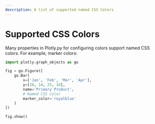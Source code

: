 ```yaml
---
description: A list of supported named CSS Colors
---
```

# Supported CSS Colors

Many properties in Plotly.py for configuring colors support named CSS colors. For example, marker colors:

```python
import plotly.graph_objects as go

fig = go.Figure([
    go.Bar(
        x=['Jan', 'Feb', 'Mar', 'Apr'],
        y=[20, 14, 25, 16],
        name='Primary Product',
        # Named CSS color
        marker_color='royalblue'
    )
])

fig.show()
```
<div>                        <script type="text/javascript">window.PlotlyConfig = {MathJaxConfig: 'local'};</script>
        <script charset="utf-8" src="https://cdn.plot.ly/plotly-3.1.1.min.js" integrity="sha256-HUEFyfiTnZJxCxur99FjbKYTvKSzwDaD3/x5TqHpFu4=" crossorigin="anonymous"></script>                <div id="plotly-div-1" class="plotly-graph-div" style="height:100%; width:100%;"></div>            <script type="text/javascript">                window.PLOTLYENV=window.PLOTLYENV || {};                                if (document.getElementById("plotly-div-1")) {                    Plotly.newPlot(                        "plotly-div-1",                        [{"marker":{"color":"royalblue"},"name":"Primary Product","x":["Jan","Feb","Mar","Apr"],"y":[20,14,25,16],"type":"bar"}],                        {"template":{"data":{"histogram2dcontour":[{"type":"histogram2dcontour","colorbar":{"outlinewidth":0,"ticks":""},"colorscale":[[0.0,"#0d0887"],[0.1111111111111111,"#46039f"],[0.2222222222222222,"#7201a8"],[0.3333333333333333,"#9c179e"],[0.4444444444444444,"#bd3786"],[0.5555555555555556,"#d8576b"],[0.6666666666666666,"#ed7953"],[0.7777777777777778,"#fb9f3a"],[0.8888888888888888,"#fdca26"],[1.0,"#f0f921"]]}],"choropleth":[{"type":"choropleth","colorbar":{"outlinewidth":0,"ticks":""}}],"histogram2d":[{"type":"histogram2d","colorbar":{"outlinewidth":0,"ticks":""},"colorscale":[[0.0,"#0d0887"],[0.1111111111111111,"#46039f"],[0.2222222222222222,"#7201a8"],[0.3333333333333333,"#9c179e"],[0.4444444444444444,"#bd3786"],[0.5555555555555556,"#d8576b"],[0.6666666666666666,"#ed7953"],[0.7777777777777778,"#fb9f3a"],[0.8888888888888888,"#fdca26"],[1.0,"#f0f921"]]}],"heatmap":[{"type":"heatmap","colorbar":{"outlinewidth":0,"ticks":""},"colorscale":[[0.0,"#0d0887"],[0.1111111111111111,"#46039f"],[0.2222222222222222,"#7201a8"],[0.3333333333333333,"#9c179e"],[0.4444444444444444,"#bd3786"],[0.5555555555555556,"#d8576b"],[0.6666666666666666,"#ed7953"],[0.7777777777777778,"#fb9f3a"],[0.8888888888888888,"#fdca26"],[1.0,"#f0f921"]]}],"contourcarpet":[{"type":"contourcarpet","colorbar":{"outlinewidth":0,"ticks":""}}],"contour":[{"type":"contour","colorbar":{"outlinewidth":0,"ticks":""},"colorscale":[[0.0,"#0d0887"],[0.1111111111111111,"#46039f"],[0.2222222222222222,"#7201a8"],[0.3333333333333333,"#9c179e"],[0.4444444444444444,"#bd3786"],[0.5555555555555556,"#d8576b"],[0.6666666666666666,"#ed7953"],[0.7777777777777778,"#fb9f3a"],[0.8888888888888888,"#fdca26"],[1.0,"#f0f921"]]}],"surface":[{"type":"surface","colorbar":{"outlinewidth":0,"ticks":""},"colorscale":[[0.0,"#0d0887"],[0.1111111111111111,"#46039f"],[0.2222222222222222,"#7201a8"],[0.3333333333333333,"#9c179e"],[0.4444444444444444,"#bd3786"],[0.5555555555555556,"#d8576b"],[0.6666666666666666,"#ed7953"],[0.7777777777777778,"#fb9f3a"],[0.8888888888888888,"#fdca26"],[1.0,"#f0f921"]]}],"mesh3d":[{"type":"mesh3d","colorbar":{"outlinewidth":0,"ticks":""}}],"scatter":[{"fillpattern":{"fillmode":"overlay","size":10,"solidity":0.2},"type":"scatter"}],"parcoords":[{"type":"parcoords","line":{"colorbar":{"outlinewidth":0,"ticks":""}}}],"scatterpolargl":[{"type":"scatterpolargl","marker":{"colorbar":{"outlinewidth":0,"ticks":""}}}],"bar":[{"error_x":{"color":"#2a3f5f"},"error_y":{"color":"#2a3f5f"},"marker":{"line":{"color":"#E5ECF6","width":0.5},"pattern":{"fillmode":"overlay","size":10,"solidity":0.2}},"type":"bar"}],"scattergeo":[{"type":"scattergeo","marker":{"colorbar":{"outlinewidth":0,"ticks":""}}}],"scatterpolar":[{"type":"scatterpolar","marker":{"colorbar":{"outlinewidth":0,"ticks":""}}}],"histogram":[{"marker":{"pattern":{"fillmode":"overlay","size":10,"solidity":0.2}},"type":"histogram"}],"scattergl":[{"type":"scattergl","marker":{"colorbar":{"outlinewidth":0,"ticks":""}}}],"scatter3d":[{"type":"scatter3d","line":{"colorbar":{"outlinewidth":0,"ticks":""}},"marker":{"colorbar":{"outlinewidth":0,"ticks":""}}}],"scattermap":[{"type":"scattermap","marker":{"colorbar":{"outlinewidth":0,"ticks":""}}}],"scattermapbox":[{"type":"scattermapbox","marker":{"colorbar":{"outlinewidth":0,"ticks":""}}}],"scatterternary":[{"type":"scatterternary","marker":{"colorbar":{"outlinewidth":0,"ticks":""}}}],"scattercarpet":[{"type":"scattercarpet","marker":{"colorbar":{"outlinewidth":0,"ticks":""}}}],"carpet":[{"aaxis":{"endlinecolor":"#2a3f5f","gridcolor":"white","linecolor":"white","minorgridcolor":"white","startlinecolor":"#2a3f5f"},"baxis":{"endlinecolor":"#2a3f5f","gridcolor":"white","linecolor":"white","minorgridcolor":"white","startlinecolor":"#2a3f5f"},"type":"carpet"}],"table":[{"cells":{"fill":{"color":"#EBF0F8"},"line":{"color":"white"}},"header":{"fill":{"color":"#C8D4E3"},"line":{"color":"white"}},"type":"table"}],"barpolar":[{"marker":{"line":{"color":"#E5ECF6","width":0.5},"pattern":{"fillmode":"overlay","size":10,"solidity":0.2}},"type":"barpolar"}],"pie":[{"automargin":true,"type":"pie"}]},"layout":{"autotypenumbers":"strict","colorway":["#636efa","#EF553B","#00cc96","#ab63fa","#FFA15A","#19d3f3","#FF6692","#B6E880","#FF97FF","#FECB52"],"font":{"color":"#2a3f5f"},"hovermode":"closest","hoverlabel":{"align":"left"},"paper_bgcolor":"white","plot_bgcolor":"#E5ECF6","polar":{"bgcolor":"#E5ECF6","angularaxis":{"gridcolor":"white","linecolor":"white","ticks":""},"radialaxis":{"gridcolor":"white","linecolor":"white","ticks":""}},"ternary":{"bgcolor":"#E5ECF6","aaxis":{"gridcolor":"white","linecolor":"white","ticks":""},"baxis":{"gridcolor":"white","linecolor":"white","ticks":""},"caxis":{"gridcolor":"white","linecolor":"white","ticks":""}},"coloraxis":{"colorbar":{"outlinewidth":0,"ticks":""}},"colorscale":{"sequential":[[0.0,"#0d0887"],[0.1111111111111111,"#46039f"],[0.2222222222222222,"#7201a8"],[0.3333333333333333,"#9c179e"],[0.4444444444444444,"#bd3786"],[0.5555555555555556,"#d8576b"],[0.6666666666666666,"#ed7953"],[0.7777777777777778,"#fb9f3a"],[0.8888888888888888,"#fdca26"],[1.0,"#f0f921"]],"sequentialminus":[[0.0,"#0d0887"],[0.1111111111111111,"#46039f"],[0.2222222222222222,"#7201a8"],[0.3333333333333333,"#9c179e"],[0.4444444444444444,"#bd3786"],[0.5555555555555556,"#d8576b"],[0.6666666666666666,"#ed7953"],[0.7777777777777778,"#fb9f3a"],[0.8888888888888888,"#fdca26"],[1.0,"#f0f921"]],"diverging":[[0,"#8e0152"],[0.1,"#c51b7d"],[0.2,"#de77ae"],[0.3,"#f1b6da"],[0.4,"#fde0ef"],[0.5,"#f7f7f7"],[0.6,"#e6f5d0"],[0.7,"#b8e186"],[0.8,"#7fbc41"],[0.9,"#4d9221"],[1,"#276419"]]},"xaxis":{"gridcolor":"white","linecolor":"white","ticks":"","title":{"standoff":15},"zerolinecolor":"white","automargin":true,"zerolinewidth":2},"yaxis":{"gridcolor":"white","linecolor":"white","ticks":"","title":{"standoff":15},"zerolinecolor":"white","automargin":true,"zerolinewidth":2},"scene":{"xaxis":{"backgroundcolor":"#E5ECF6","gridcolor":"white","linecolor":"white","showbackground":true,"ticks":"","zerolinecolor":"white","gridwidth":2},"yaxis":{"backgroundcolor":"#E5ECF6","gridcolor":"white","linecolor":"white","showbackground":true,"ticks":"","zerolinecolor":"white","gridwidth":2},"zaxis":{"backgroundcolor":"#E5ECF6","gridcolor":"white","linecolor":"white","showbackground":true,"ticks":"","zerolinecolor":"white","gridwidth":2}},"shapedefaults":{"line":{"color":"#2a3f5f"}},"annotationdefaults":{"arrowcolor":"#2a3f5f","arrowhead":0,"arrowwidth":1},"geo":{"bgcolor":"white","landcolor":"#E5ECF6","subunitcolor":"white","showland":true,"showlakes":true,"lakecolor":"white"},"title":{"x":0.05},"mapbox":{"style":"light"}}}},                        {"responsive": true}                    )                };            </script>        </div>

These colors are supported in Plotly.py when a property accepts a [named CSS color](https://developer.mozilla.org/en-US/docs/Web/CSS/named-color).

<pre hide_code="true">
```python
import plotly.graph_objects as go
import pandas as pd

supported_colors = ["aliceblue", "antiquewhite", "aqua", "aquamarine", "azure",
            "beige", "bisque", "black", "blanchedalmond", "blue",
            "blueviolet", "brown", "burlywood", "cadetblue",
            "chartreuse", "chocolate", "coral", "cornflowerblue",
            "cornsilk", "crimson", "cyan", "darkblue", "darkcyan",
            "darkgoldenrod", "darkgray", "darkgrey", "darkgreen",
            "darkkhaki", "darkmagenta", "darkolivegreen", "darkorange",
            "darkorchid", "darkred", "darksalmon", "darkseagreen",
            "darkslateblue", "darkslategray", "darkslategrey",
            "darkturquoise", "darkviolet", "deeppink", "deepskyblue",
            "dimgray", "dimgrey", "dodgerblue", "firebrick",
            "floralwhite", "forestgreen", "fuchsia", "gainsboro",
            "ghostwhite", "gold", "goldenrod", "gray", "grey", "green",
            "greenyellow", "honeydew", "hotpink", "indianred", "indigo",
            "ivory", "khaki", "lavender", "lavenderblush", "lawngreen",
            "lemonchiffon", "lightblue", "lightcoral", "lightcyan",
            "lightgoldenrodyellow", "lightgray", "lightgrey",
            "lightgreen", "lightpink", "lightsalmon", "lightseagreen",
            "lightskyblue", "lightslategray", "lightslategrey",
            "lightsteelblue", "lightyellow", "lime", "limegreen",
            "linen", "magenta", "maroon", "mediumaquamarine",
            "mediumblue", "mediumorchid", "mediumpurple",
            "mediumseagreen", "mediumslateblue", "mediumspringgreen",
            "mediumturquoise", "mediumvioletred", "midnightblue",
            "mintcream", "mistyrose", "moccasin", "navajowhite", "navy",
            "oldlace", "olive", "olivedrab", "orange", "orangered",
            "orchid", "palegoldenrod", "palegreen", "paleturquoise",
            "palevioletred", "papayawhip", "peachpuff", "peru", "pink",
            "plum", "powderblue", "purple", "red", "rosybrown",
            "royalblue", "rebeccapurple", "saddlebrown", "salmon",
            "sandybrown", "seagreen", "seashell", "sienna", "silver",
            "skyblue", "slateblue", "slategray", "slategrey", "snow",
            "springgreen", "steelblue", "tan", "teal", "thistle", "tomato",
            "turquoise", "violet", "wheat", "white", "whitesmoke",
            "yellow", "yellowgreen"]

fig = go.Figure(layout=dict(title="Supported Named CSS Colors"))

for i, color in enumerate(supported_colors):
    row, col = i // 5, i % 5
    x0, y0 = col * 1.2, -row * 1.2

    fig.add_shape(
        type="rect",
        x0=x0, y0=y0,
        x1=x0+1, y1=y0+1,
        fillcolor=color,
        line=dict(color="black", width=0.2),
    )

    fig.add_annotation(
        x=x0+0.5, y=y0-0.1,
        text=color,
        showarrow=False,
        font=dict(size=10)
    )

fig.update_layout(
    height=((len(supported_colors) // 5) + (1 if len(supported_colors) % 5 else 0)) * 120,
    width=800,
    showlegend=False,
    plot_bgcolor='rgba(0,0,0,0)',
    margin=dict(l=50, r=50, t=50, b=50),
    xaxis=dict(
        showgrid=False,
        zeroline=False,
        showticklabels=False,
        range=[-0.5, 6]
    ),
    yaxis=dict(
        showgrid=False,
        zeroline=False,
        showticklabels=False,
        scaleanchor="x",
        scaleratio=1,
        range=[-((len(supported_colors) // 5) + 1) * 1.2, 1.5]
    )
)

fig.show()
```
<div>                        <script type="text/javascript">window.PlotlyConfig = {MathJaxConfig: 'local'};</script>
        <script charset="utf-8" src="https://cdn.plot.ly/plotly-3.1.1.min.js" integrity="sha256-HUEFyfiTnZJxCxur99FjbKYTvKSzwDaD3/x5TqHpFu4=" crossorigin="anonymous"></script>                <div id="plotly-div-2" class="plotly-graph-div" style="height:3600px; width:800px;"></div>            <script type="text/javascript">                window.PLOTLYENV=window.PLOTLYENV || {};                                if (document.getElementById("plotly-div-2")) {                    Plotly.newPlot(                        "plotly-div-2",                        [],                        {"title":{"text":"Supported Named CSS Colors"},"template":{"data":{"histogram2dcontour":[{"type":"histogram2dcontour","colorbar":{"outlinewidth":0,"ticks":""},"colorscale":[[0.0,"#0d0887"],[0.1111111111111111,"#46039f"],[0.2222222222222222,"#7201a8"],[0.3333333333333333,"#9c179e"],[0.4444444444444444,"#bd3786"],[0.5555555555555556,"#d8576b"],[0.6666666666666666,"#ed7953"],[0.7777777777777778,"#fb9f3a"],[0.8888888888888888,"#fdca26"],[1.0,"#f0f921"]]}],"choropleth":[{"type":"choropleth","colorbar":{"outlinewidth":0,"ticks":""}}],"histogram2d":[{"type":"histogram2d","colorbar":{"outlinewidth":0,"ticks":""},"colorscale":[[0.0,"#0d0887"],[0.1111111111111111,"#46039f"],[0.2222222222222222,"#7201a8"],[0.3333333333333333,"#9c179e"],[0.4444444444444444,"#bd3786"],[0.5555555555555556,"#d8576b"],[0.6666666666666666,"#ed7953"],[0.7777777777777778,"#fb9f3a"],[0.8888888888888888,"#fdca26"],[1.0,"#f0f921"]]}],"heatmap":[{"type":"heatmap","colorbar":{"outlinewidth":0,"ticks":""},"colorscale":[[0.0,"#0d0887"],[0.1111111111111111,"#46039f"],[0.2222222222222222,"#7201a8"],[0.3333333333333333,"#9c179e"],[0.4444444444444444,"#bd3786"],[0.5555555555555556,"#d8576b"],[0.6666666666666666,"#ed7953"],[0.7777777777777778,"#fb9f3a"],[0.8888888888888888,"#fdca26"],[1.0,"#f0f921"]]}],"contourcarpet":[{"type":"contourcarpet","colorbar":{"outlinewidth":0,"ticks":""}}],"contour":[{"type":"contour","colorbar":{"outlinewidth":0,"ticks":""},"colorscale":[[0.0,"#0d0887"],[0.1111111111111111,"#46039f"],[0.2222222222222222,"#7201a8"],[0.3333333333333333,"#9c179e"],[0.4444444444444444,"#bd3786"],[0.5555555555555556,"#d8576b"],[0.6666666666666666,"#ed7953"],[0.7777777777777778,"#fb9f3a"],[0.8888888888888888,"#fdca26"],[1.0,"#f0f921"]]}],"surface":[{"type":"surface","colorbar":{"outlinewidth":0,"ticks":""},"colorscale":[[0.0,"#0d0887"],[0.1111111111111111,"#46039f"],[0.2222222222222222,"#7201a8"],[0.3333333333333333,"#9c179e"],[0.4444444444444444,"#bd3786"],[0.5555555555555556,"#d8576b"],[0.6666666666666666,"#ed7953"],[0.7777777777777778,"#fb9f3a"],[0.8888888888888888,"#fdca26"],[1.0,"#f0f921"]]}],"mesh3d":[{"type":"mesh3d","colorbar":{"outlinewidth":0,"ticks":""}}],"scatter":[{"fillpattern":{"fillmode":"overlay","size":10,"solidity":0.2},"type":"scatter"}],"parcoords":[{"type":"parcoords","line":{"colorbar":{"outlinewidth":0,"ticks":""}}}],"scatterpolargl":[{"type":"scatterpolargl","marker":{"colorbar":{"outlinewidth":0,"ticks":""}}}],"bar":[{"error_x":{"color":"#2a3f5f"},"error_y":{"color":"#2a3f5f"},"marker":{"line":{"color":"#E5ECF6","width":0.5},"pattern":{"fillmode":"overlay","size":10,"solidity":0.2}},"type":"bar"}],"scattergeo":[{"type":"scattergeo","marker":{"colorbar":{"outlinewidth":0,"ticks":""}}}],"scatterpolar":[{"type":"scatterpolar","marker":{"colorbar":{"outlinewidth":0,"ticks":""}}}],"histogram":[{"marker":{"pattern":{"fillmode":"overlay","size":10,"solidity":0.2}},"type":"histogram"}],"scattergl":[{"type":"scattergl","marker":{"colorbar":{"outlinewidth":0,"ticks":""}}}],"scatter3d":[{"type":"scatter3d","line":{"colorbar":{"outlinewidth":0,"ticks":""}},"marker":{"colorbar":{"outlinewidth":0,"ticks":""}}}],"scattermap":[{"type":"scattermap","marker":{"colorbar":{"outlinewidth":0,"ticks":""}}}],"scattermapbox":[{"type":"scattermapbox","marker":{"colorbar":{"outlinewidth":0,"ticks":""}}}],"scatterternary":[{"type":"scatterternary","marker":{"colorbar":{"outlinewidth":0,"ticks":""}}}],"scattercarpet":[{"type":"scattercarpet","marker":{"colorbar":{"outlinewidth":0,"ticks":""}}}],"carpet":[{"aaxis":{"endlinecolor":"#2a3f5f","gridcolor":"white","linecolor":"white","minorgridcolor":"white","startlinecolor":"#2a3f5f"},"baxis":{"endlinecolor":"#2a3f5f","gridcolor":"white","linecolor":"white","minorgridcolor":"white","startlinecolor":"#2a3f5f"},"type":"carpet"}],"table":[{"cells":{"fill":{"color":"#EBF0F8"},"line":{"color":"white"}},"header":{"fill":{"color":"#C8D4E3"},"line":{"color":"white"}},"type":"table"}],"barpolar":[{"marker":{"line":{"color":"#E5ECF6","width":0.5},"pattern":{"fillmode":"overlay","size":10,"solidity":0.2}},"type":"barpolar"}],"pie":[{"automargin":true,"type":"pie"}]},"layout":{"autotypenumbers":"strict","colorway":["#636efa","#EF553B","#00cc96","#ab63fa","#FFA15A","#19d3f3","#FF6692","#B6E880","#FF97FF","#FECB52"],"font":{"color":"#2a3f5f"},"hovermode":"closest","hoverlabel":{"align":"left"},"paper_bgcolor":"white","plot_bgcolor":"#E5ECF6","polar":{"bgcolor":"#E5ECF6","angularaxis":{"gridcolor":"white","linecolor":"white","ticks":""},"radialaxis":{"gridcolor":"white","linecolor":"white","ticks":""}},"ternary":{"bgcolor":"#E5ECF6","aaxis":{"gridcolor":"white","linecolor":"white","ticks":""},"baxis":{"gridcolor":"white","linecolor":"white","ticks":""},"caxis":{"gridcolor":"white","linecolor":"white","ticks":""}},"coloraxis":{"colorbar":{"outlinewidth":0,"ticks":""}},"colorscale":{"sequential":[[0.0,"#0d0887"],[0.1111111111111111,"#46039f"],[0.2222222222222222,"#7201a8"],[0.3333333333333333,"#9c179e"],[0.4444444444444444,"#bd3786"],[0.5555555555555556,"#d8576b"],[0.6666666666666666,"#ed7953"],[0.7777777777777778,"#fb9f3a"],[0.8888888888888888,"#fdca26"],[1.0,"#f0f921"]],"sequentialminus":[[0.0,"#0d0887"],[0.1111111111111111,"#46039f"],[0.2222222222222222,"#7201a8"],[0.3333333333333333,"#9c179e"],[0.4444444444444444,"#bd3786"],[0.5555555555555556,"#d8576b"],[0.6666666666666666,"#ed7953"],[0.7777777777777778,"#fb9f3a"],[0.8888888888888888,"#fdca26"],[1.0,"#f0f921"]],"diverging":[[0,"#8e0152"],[0.1,"#c51b7d"],[0.2,"#de77ae"],[0.3,"#f1b6da"],[0.4,"#fde0ef"],[0.5,"#f7f7f7"],[0.6,"#e6f5d0"],[0.7,"#b8e186"],[0.8,"#7fbc41"],[0.9,"#4d9221"],[1,"#276419"]]},"xaxis":{"gridcolor":"white","linecolor":"white","ticks":"","title":{"standoff":15},"zerolinecolor":"white","automargin":true,"zerolinewidth":2},"yaxis":{"gridcolor":"white","linecolor":"white","ticks":"","title":{"standoff":15},"zerolinecolor":"white","automargin":true,"zerolinewidth":2},"scene":{"xaxis":{"backgroundcolor":"#E5ECF6","gridcolor":"white","linecolor":"white","showbackground":true,"ticks":"","zerolinecolor":"white","gridwidth":2},"yaxis":{"backgroundcolor":"#E5ECF6","gridcolor":"white","linecolor":"white","showbackground":true,"ticks":"","zerolinecolor":"white","gridwidth":2},"zaxis":{"backgroundcolor":"#E5ECF6","gridcolor":"white","linecolor":"white","showbackground":true,"ticks":"","zerolinecolor":"white","gridwidth":2}},"shapedefaults":{"line":{"color":"#2a3f5f"}},"annotationdefaults":{"arrowcolor":"#2a3f5f","arrowhead":0,"arrowwidth":1},"geo":{"bgcolor":"white","landcolor":"#E5ECF6","subunitcolor":"white","showland":true,"showlakes":true,"lakecolor":"white"},"title":{"x":0.05},"mapbox":{"style":"light"}}},"shapes":[{"fillcolor":"aliceblue","line":{"color":"black","width":0.2},"type":"rect","x0":0.0,"x1":1.0,"y0":0.0,"y1":1.0},{"fillcolor":"antiquewhite","line":{"color":"black","width":0.2},"type":"rect","x0":1.2,"x1":2.2,"y0":0.0,"y1":1.0},{"fillcolor":"aqua","line":{"color":"black","width":0.2},"type":"rect","x0":2.4,"x1":3.4,"y0":0.0,"y1":1.0},{"fillcolor":"aquamarine","line":{"color":"black","width":0.2},"type":"rect","x0":3.5999999999999996,"x1":4.6,"y0":0.0,"y1":1.0},{"fillcolor":"azure","line":{"color":"black","width":0.2},"type":"rect","x0":4.8,"x1":5.8,"y0":0.0,"y1":1.0},{"fillcolor":"beige","line":{"color":"black","width":0.2},"type":"rect","x0":0.0,"x1":1.0,"y0":-1.2,"y1":-0.19999999999999996},{"fillcolor":"bisque","line":{"color":"black","width":0.2},"type":"rect","x0":1.2,"x1":2.2,"y0":-1.2,"y1":-0.19999999999999996},{"fillcolor":"black","line":{"color":"black","width":0.2},"type":"rect","x0":2.4,"x1":3.4,"y0":-1.2,"y1":-0.19999999999999996},{"fillcolor":"blanchedalmond","line":{"color":"black","width":0.2},"type":"rect","x0":3.5999999999999996,"x1":4.6,"y0":-1.2,"y1":-0.19999999999999996},{"fillcolor":"blue","line":{"color":"black","width":0.2},"type":"rect","x0":4.8,"x1":5.8,"y0":-1.2,"y1":-0.19999999999999996},{"fillcolor":"blueviolet","line":{"color":"black","width":0.2},"type":"rect","x0":0.0,"x1":1.0,"y0":-2.4,"y1":-1.4},{"fillcolor":"brown","line":{"color":"black","width":0.2},"type":"rect","x0":1.2,"x1":2.2,"y0":-2.4,"y1":-1.4},{"fillcolor":"burlywood","line":{"color":"black","width":0.2},"type":"rect","x0":2.4,"x1":3.4,"y0":-2.4,"y1":-1.4},{"fillcolor":"cadetblue","line":{"color":"black","width":0.2},"type":"rect","x0":3.5999999999999996,"x1":4.6,"y0":-2.4,"y1":-1.4},{"fillcolor":"chartreuse","line":{"color":"black","width":0.2},"type":"rect","x0":4.8,"x1":5.8,"y0":-2.4,"y1":-1.4},{"fillcolor":"chocolate","line":{"color":"black","width":0.2},"type":"rect","x0":0.0,"x1":1.0,"y0":-3.5999999999999996,"y1":-2.5999999999999996},{"fillcolor":"coral","line":{"color":"black","width":0.2},"type":"rect","x0":1.2,"x1":2.2,"y0":-3.5999999999999996,"y1":-2.5999999999999996},{"fillcolor":"cornflowerblue","line":{"color":"black","width":0.2},"type":"rect","x0":2.4,"x1":3.4,"y0":-3.5999999999999996,"y1":-2.5999999999999996},{"fillcolor":"cornsilk","line":{"color":"black","width":0.2},"type":"rect","x0":3.5999999999999996,"x1":4.6,"y0":-3.5999999999999996,"y1":-2.5999999999999996},{"fillcolor":"crimson","line":{"color":"black","width":0.2},"type":"rect","x0":4.8,"x1":5.8,"y0":-3.5999999999999996,"y1":-2.5999999999999996},{"fillcolor":"cyan","line":{"color":"black","width":0.2},"type":"rect","x0":0.0,"x1":1.0,"y0":-4.8,"y1":-3.8},{"fillcolor":"darkblue","line":{"color":"black","width":0.2},"type":"rect","x0":1.2,"x1":2.2,"y0":-4.8,"y1":-3.8},{"fillcolor":"darkcyan","line":{"color":"black","width":0.2},"type":"rect","x0":2.4,"x1":3.4,"y0":-4.8,"y1":-3.8},{"fillcolor":"darkgoldenrod","line":{"color":"black","width":0.2},"type":"rect","x0":3.5999999999999996,"x1":4.6,"y0":-4.8,"y1":-3.8},{"fillcolor":"darkgray","line":{"color":"black","width":0.2},"type":"rect","x0":4.8,"x1":5.8,"y0":-4.8,"y1":-3.8},{"fillcolor":"darkgrey","line":{"color":"black","width":0.2},"type":"rect","x0":0.0,"x1":1.0,"y0":-6.0,"y1":-5.0},{"fillcolor":"darkgreen","line":{"color":"black","width":0.2},"type":"rect","x0":1.2,"x1":2.2,"y0":-6.0,"y1":-5.0},{"fillcolor":"darkkhaki","line":{"color":"black","width":0.2},"type":"rect","x0":2.4,"x1":3.4,"y0":-6.0,"y1":-5.0},{"fillcolor":"darkmagenta","line":{"color":"black","width":0.2},"type":"rect","x0":3.5999999999999996,"x1":4.6,"y0":-6.0,"y1":-5.0},{"fillcolor":"darkolivegreen","line":{"color":"black","width":0.2},"type":"rect","x0":4.8,"x1":5.8,"y0":-6.0,"y1":-5.0},{"fillcolor":"darkorange","line":{"color":"black","width":0.2},"type":"rect","x0":0.0,"x1":1.0,"y0":-7.199999999999999,"y1":-6.199999999999999},{"fillcolor":"darkorchid","line":{"color":"black","width":0.2},"type":"rect","x0":1.2,"x1":2.2,"y0":-7.199999999999999,"y1":-6.199999999999999},{"fillcolor":"darkred","line":{"color":"black","width":0.2},"type":"rect","x0":2.4,"x1":3.4,"y0":-7.199999999999999,"y1":-6.199999999999999},{"fillcolor":"darksalmon","line":{"color":"black","width":0.2},"type":"rect","x0":3.5999999999999996,"x1":4.6,"y0":-7.199999999999999,"y1":-6.199999999999999},{"fillcolor":"darkseagreen","line":{"color":"black","width":0.2},"type":"rect","x0":4.8,"x1":5.8,"y0":-7.199999999999999,"y1":-6.199999999999999},{"fillcolor":"darkslateblue","line":{"color":"black","width":0.2},"type":"rect","x0":0.0,"x1":1.0,"y0":-8.4,"y1":-7.4},{"fillcolor":"darkslategray","line":{"color":"black","width":0.2},"type":"rect","x0":1.2,"x1":2.2,"y0":-8.4,"y1":-7.4},{"fillcolor":"darkslategrey","line":{"color":"black","width":0.2},"type":"rect","x0":2.4,"x1":3.4,"y0":-8.4,"y1":-7.4},{"fillcolor":"darkturquoise","line":{"color":"black","width":0.2},"type":"rect","x0":3.5999999999999996,"x1":4.6,"y0":-8.4,"y1":-7.4},{"fillcolor":"darkviolet","line":{"color":"black","width":0.2},"type":"rect","x0":4.8,"x1":5.8,"y0":-8.4,"y1":-7.4},{"fillcolor":"deeppink","line":{"color":"black","width":0.2},"type":"rect","x0":0.0,"x1":1.0,"y0":-9.6,"y1":-8.6},{"fillcolor":"deepskyblue","line":{"color":"black","width":0.2},"type":"rect","x0":1.2,"x1":2.2,"y0":-9.6,"y1":-8.6},{"fillcolor":"dimgray","line":{"color":"black","width":0.2},"type":"rect","x0":2.4,"x1":3.4,"y0":-9.6,"y1":-8.6},{"fillcolor":"dimgrey","line":{"color":"black","width":0.2},"type":"rect","x0":3.5999999999999996,"x1":4.6,"y0":-9.6,"y1":-8.6},{"fillcolor":"dodgerblue","line":{"color":"black","width":0.2},"type":"rect","x0":4.8,"x1":5.8,"y0":-9.6,"y1":-8.6},{"fillcolor":"firebrick","line":{"color":"black","width":0.2},"type":"rect","x0":0.0,"x1":1.0,"y0":-10.799999999999999,"y1":-9.799999999999999},{"fillcolor":"floralwhite","line":{"color":"black","width":0.2},"type":"rect","x0":1.2,"x1":2.2,"y0":-10.799999999999999,"y1":-9.799999999999999},{"fillcolor":"forestgreen","line":{"color":"black","width":0.2},"type":"rect","x0":2.4,"x1":3.4,"y0":-10.799999999999999,"y1":-9.799999999999999},{"fillcolor":"fuchsia","line":{"color":"black","width":0.2},"type":"rect","x0":3.5999999999999996,"x1":4.6,"y0":-10.799999999999999,"y1":-9.799999999999999},{"fillcolor":"gainsboro","line":{"color":"black","width":0.2},"type":"rect","x0":4.8,"x1":5.8,"y0":-10.799999999999999,"y1":-9.799999999999999},{"fillcolor":"ghostwhite","line":{"color":"black","width":0.2},"type":"rect","x0":0.0,"x1":1.0,"y0":-12.0,"y1":-11.0},{"fillcolor":"gold","line":{"color":"black","width":0.2},"type":"rect","x0":1.2,"x1":2.2,"y0":-12.0,"y1":-11.0},{"fillcolor":"goldenrod","line":{"color":"black","width":0.2},"type":"rect","x0":2.4,"x1":3.4,"y0":-12.0,"y1":-11.0},{"fillcolor":"gray","line":{"color":"black","width":0.2},"type":"rect","x0":3.5999999999999996,"x1":4.6,"y0":-12.0,"y1":-11.0},{"fillcolor":"grey","line":{"color":"black","width":0.2},"type":"rect","x0":4.8,"x1":5.8,"y0":-12.0,"y1":-11.0},{"fillcolor":"green","line":{"color":"black","width":0.2},"type":"rect","x0":0.0,"x1":1.0,"y0":-13.2,"y1":-12.2},{"fillcolor":"greenyellow","line":{"color":"black","width":0.2},"type":"rect","x0":1.2,"x1":2.2,"y0":-13.2,"y1":-12.2},{"fillcolor":"honeydew","line":{"color":"black","width":0.2},"type":"rect","x0":2.4,"x1":3.4,"y0":-13.2,"y1":-12.2},{"fillcolor":"hotpink","line":{"color":"black","width":0.2},"type":"rect","x0":3.5999999999999996,"x1":4.6,"y0":-13.2,"y1":-12.2},{"fillcolor":"indianred","line":{"color":"black","width":0.2},"type":"rect","x0":4.8,"x1":5.8,"y0":-13.2,"y1":-12.2},{"fillcolor":"indigo","line":{"color":"black","width":0.2},"type":"rect","x0":0.0,"x1":1.0,"y0":-14.399999999999999,"y1":-13.399999999999999},{"fillcolor":"ivory","line":{"color":"black","width":0.2},"type":"rect","x0":1.2,"x1":2.2,"y0":-14.399999999999999,"y1":-13.399999999999999},{"fillcolor":"khaki","line":{"color":"black","width":0.2},"type":"rect","x0":2.4,"x1":3.4,"y0":-14.399999999999999,"y1":-13.399999999999999},{"fillcolor":"lavender","line":{"color":"black","width":0.2},"type":"rect","x0":3.5999999999999996,"x1":4.6,"y0":-14.399999999999999,"y1":-13.399999999999999},{"fillcolor":"lavenderblush","line":{"color":"black","width":0.2},"type":"rect","x0":4.8,"x1":5.8,"y0":-14.399999999999999,"y1":-13.399999999999999},{"fillcolor":"lawngreen","line":{"color":"black","width":0.2},"type":"rect","x0":0.0,"x1":1.0,"y0":-15.6,"y1":-14.6},{"fillcolor":"lemonchiffon","line":{"color":"black","width":0.2},"type":"rect","x0":1.2,"x1":2.2,"y0":-15.6,"y1":-14.6},{"fillcolor":"lightblue","line":{"color":"black","width":0.2},"type":"rect","x0":2.4,"x1":3.4,"y0":-15.6,"y1":-14.6},{"fillcolor":"lightcoral","line":{"color":"black","width":0.2},"type":"rect","x0":3.5999999999999996,"x1":4.6,"y0":-15.6,"y1":-14.6},{"fillcolor":"lightcyan","line":{"color":"black","width":0.2},"type":"rect","x0":4.8,"x1":5.8,"y0":-15.6,"y1":-14.6},{"fillcolor":"lightgoldenrodyellow","line":{"color":"black","width":0.2},"type":"rect","x0":0.0,"x1":1.0,"y0":-16.8,"y1":-15.8},{"fillcolor":"lightgray","line":{"color":"black","width":0.2},"type":"rect","x0":1.2,"x1":2.2,"y0":-16.8,"y1":-15.8},{"fillcolor":"lightgrey","line":{"color":"black","width":0.2},"type":"rect","x0":2.4,"x1":3.4,"y0":-16.8,"y1":-15.8},{"fillcolor":"lightgreen","line":{"color":"black","width":0.2},"type":"rect","x0":3.5999999999999996,"x1":4.6,"y0":-16.8,"y1":-15.8},{"fillcolor":"lightpink","line":{"color":"black","width":0.2},"type":"rect","x0":4.8,"x1":5.8,"y0":-16.8,"y1":-15.8},{"fillcolor":"lightsalmon","line":{"color":"black","width":0.2},"type":"rect","x0":0.0,"x1":1.0,"y0":-18.0,"y1":-17.0},{"fillcolor":"lightseagreen","line":{"color":"black","width":0.2},"type":"rect","x0":1.2,"x1":2.2,"y0":-18.0,"y1":-17.0},{"fillcolor":"lightskyblue","line":{"color":"black","width":0.2},"type":"rect","x0":2.4,"x1":3.4,"y0":-18.0,"y1":-17.0},{"fillcolor":"lightslategray","line":{"color":"black","width":0.2},"type":"rect","x0":3.5999999999999996,"x1":4.6,"y0":-18.0,"y1":-17.0},{"fillcolor":"lightslategrey","line":{"color":"black","width":0.2},"type":"rect","x0":4.8,"x1":5.8,"y0":-18.0,"y1":-17.0},{"fillcolor":"lightsteelblue","line":{"color":"black","width":0.2},"type":"rect","x0":0.0,"x1":1.0,"y0":-19.2,"y1":-18.2},{"fillcolor":"lightyellow","line":{"color":"black","width":0.2},"type":"rect","x0":1.2,"x1":2.2,"y0":-19.2,"y1":-18.2},{"fillcolor":"lime","line":{"color":"black","width":0.2},"type":"rect","x0":2.4,"x1":3.4,"y0":-19.2,"y1":-18.2},{"fillcolor":"limegreen","line":{"color":"black","width":0.2},"type":"rect","x0":3.5999999999999996,"x1":4.6,"y0":-19.2,"y1":-18.2},{"fillcolor":"linen","line":{"color":"black","width":0.2},"type":"rect","x0":4.8,"x1":5.8,"y0":-19.2,"y1":-18.2},{"fillcolor":"magenta","line":{"color":"black","width":0.2},"type":"rect","x0":0.0,"x1":1.0,"y0":-20.4,"y1":-19.4},{"fillcolor":"maroon","line":{"color":"black","width":0.2},"type":"rect","x0":1.2,"x1":2.2,"y0":-20.4,"y1":-19.4},{"fillcolor":"mediumaquamarine","line":{"color":"black","width":0.2},"type":"rect","x0":2.4,"x1":3.4,"y0":-20.4,"y1":-19.4},{"fillcolor":"mediumblue","line":{"color":"black","width":0.2},"type":"rect","x0":3.5999999999999996,"x1":4.6,"y0":-20.4,"y1":-19.4},{"fillcolor":"mediumorchid","line":{"color":"black","width":0.2},"type":"rect","x0":4.8,"x1":5.8,"y0":-20.4,"y1":-19.4},{"fillcolor":"mediumpurple","line":{"color":"black","width":0.2},"type":"rect","x0":0.0,"x1":1.0,"y0":-21.599999999999998,"y1":-20.599999999999998},{"fillcolor":"mediumseagreen","line":{"color":"black","width":0.2},"type":"rect","x0":1.2,"x1":2.2,"y0":-21.599999999999998,"y1":-20.599999999999998},{"fillcolor":"mediumslateblue","line":{"color":"black","width":0.2},"type":"rect","x0":2.4,"x1":3.4,"y0":-21.599999999999998,"y1":-20.599999999999998},{"fillcolor":"mediumspringgreen","line":{"color":"black","width":0.2},"type":"rect","x0":3.5999999999999996,"x1":4.6,"y0":-21.599999999999998,"y1":-20.599999999999998},{"fillcolor":"mediumturquoise","line":{"color":"black","width":0.2},"type":"rect","x0":4.8,"x1":5.8,"y0":-21.599999999999998,"y1":-20.599999999999998},{"fillcolor":"mediumvioletred","line":{"color":"black","width":0.2},"type":"rect","x0":0.0,"x1":1.0,"y0":-22.8,"y1":-21.8},{"fillcolor":"midnightblue","line":{"color":"black","width":0.2},"type":"rect","x0":1.2,"x1":2.2,"y0":-22.8,"y1":-21.8},{"fillcolor":"mintcream","line":{"color":"black","width":0.2},"type":"rect","x0":2.4,"x1":3.4,"y0":-22.8,"y1":-21.8},{"fillcolor":"mistyrose","line":{"color":"black","width":0.2},"type":"rect","x0":3.5999999999999996,"x1":4.6,"y0":-22.8,"y1":-21.8},{"fillcolor":"moccasin","line":{"color":"black","width":0.2},"type":"rect","x0":4.8,"x1":5.8,"y0":-22.8,"y1":-21.8},{"fillcolor":"navajowhite","line":{"color":"black","width":0.2},"type":"rect","x0":0.0,"x1":1.0,"y0":-24.0,"y1":-23.0},{"fillcolor":"navy","line":{"color":"black","width":0.2},"type":"rect","x0":1.2,"x1":2.2,"y0":-24.0,"y1":-23.0},{"fillcolor":"oldlace","line":{"color":"black","width":0.2},"type":"rect","x0":2.4,"x1":3.4,"y0":-24.0,"y1":-23.0},{"fillcolor":"olive","line":{"color":"black","width":0.2},"type":"rect","x0":3.5999999999999996,"x1":4.6,"y0":-24.0,"y1":-23.0},{"fillcolor":"olivedrab","line":{"color":"black","width":0.2},"type":"rect","x0":4.8,"x1":5.8,"y0":-24.0,"y1":-23.0},{"fillcolor":"orange","line":{"color":"black","width":0.2},"type":"rect","x0":0.0,"x1":1.0,"y0":-25.2,"y1":-24.2},{"fillcolor":"orangered","line":{"color":"black","width":0.2},"type":"rect","x0":1.2,"x1":2.2,"y0":-25.2,"y1":-24.2},{"fillcolor":"orchid","line":{"color":"black","width":0.2},"type":"rect","x0":2.4,"x1":3.4,"y0":-25.2,"y1":-24.2},{"fillcolor":"palegoldenrod","line":{"color":"black","width":0.2},"type":"rect","x0":3.5999999999999996,"x1":4.6,"y0":-25.2,"y1":-24.2},{"fillcolor":"palegreen","line":{"color":"black","width":0.2},"type":"rect","x0":4.8,"x1":5.8,"y0":-25.2,"y1":-24.2},{"fillcolor":"paleturquoise","line":{"color":"black","width":0.2},"type":"rect","x0":0.0,"x1":1.0,"y0":-26.4,"y1":-25.4},{"fillcolor":"palevioletred","line":{"color":"black","width":0.2},"type":"rect","x0":1.2,"x1":2.2,"y0":-26.4,"y1":-25.4},{"fillcolor":"papayawhip","line":{"color":"black","width":0.2},"type":"rect","x0":2.4,"x1":3.4,"y0":-26.4,"y1":-25.4},{"fillcolor":"peachpuff","line":{"color":"black","width":0.2},"type":"rect","x0":3.5999999999999996,"x1":4.6,"y0":-26.4,"y1":-25.4},{"fillcolor":"peru","line":{"color":"black","width":0.2},"type":"rect","x0":4.8,"x1":5.8,"y0":-26.4,"y1":-25.4},{"fillcolor":"pink","line":{"color":"black","width":0.2},"type":"rect","x0":0.0,"x1":1.0,"y0":-27.599999999999998,"y1":-26.599999999999998},{"fillcolor":"plum","line":{"color":"black","width":0.2},"type":"rect","x0":1.2,"x1":2.2,"y0":-27.599999999999998,"y1":-26.599999999999998},{"fillcolor":"powderblue","line":{"color":"black","width":0.2},"type":"rect","x0":2.4,"x1":3.4,"y0":-27.599999999999998,"y1":-26.599999999999998},{"fillcolor":"purple","line":{"color":"black","width":0.2},"type":"rect","x0":3.5999999999999996,"x1":4.6,"y0":-27.599999999999998,"y1":-26.599999999999998},{"fillcolor":"red","line":{"color":"black","width":0.2},"type":"rect","x0":4.8,"x1":5.8,"y0":-27.599999999999998,"y1":-26.599999999999998},{"fillcolor":"rosybrown","line":{"color":"black","width":0.2},"type":"rect","x0":0.0,"x1":1.0,"y0":-28.799999999999997,"y1":-27.799999999999997},{"fillcolor":"royalblue","line":{"color":"black","width":0.2},"type":"rect","x0":1.2,"x1":2.2,"y0":-28.799999999999997,"y1":-27.799999999999997},{"fillcolor":"rebeccapurple","line":{"color":"black","width":0.2},"type":"rect","x0":2.4,"x1":3.4,"y0":-28.799999999999997,"y1":-27.799999999999997},{"fillcolor":"saddlebrown","line":{"color":"black","width":0.2},"type":"rect","x0":3.5999999999999996,"x1":4.6,"y0":-28.799999999999997,"y1":-27.799999999999997},{"fillcolor":"salmon","line":{"color":"black","width":0.2},"type":"rect","x0":4.8,"x1":5.8,"y0":-28.799999999999997,"y1":-27.799999999999997},{"fillcolor":"sandybrown","line":{"color":"black","width":0.2},"type":"rect","x0":0.0,"x1":1.0,"y0":-30.0,"y1":-29.0},{"fillcolor":"seagreen","line":{"color":"black","width":0.2},"type":"rect","x0":1.2,"x1":2.2,"y0":-30.0,"y1":-29.0},{"fillcolor":"seashell","line":{"color":"black","width":0.2},"type":"rect","x0":2.4,"x1":3.4,"y0":-30.0,"y1":-29.0},{"fillcolor":"sienna","line":{"color":"black","width":0.2},"type":"rect","x0":3.5999999999999996,"x1":4.6,"y0":-30.0,"y1":-29.0},{"fillcolor":"silver","line":{"color":"black","width":0.2},"type":"rect","x0":4.8,"x1":5.8,"y0":-30.0,"y1":-29.0},{"fillcolor":"skyblue","line":{"color":"black","width":0.2},"type":"rect","x0":0.0,"x1":1.0,"y0":-31.2,"y1":-30.2},{"fillcolor":"slateblue","line":{"color":"black","width":0.2},"type":"rect","x0":1.2,"x1":2.2,"y0":-31.2,"y1":-30.2},{"fillcolor":"slategray","line":{"color":"black","width":0.2},"type":"rect","x0":2.4,"x1":3.4,"y0":-31.2,"y1":-30.2},{"fillcolor":"slategrey","line":{"color":"black","width":0.2},"type":"rect","x0":3.5999999999999996,"x1":4.6,"y0":-31.2,"y1":-30.2},{"fillcolor":"snow","line":{"color":"black","width":0.2},"type":"rect","x0":4.8,"x1":5.8,"y0":-31.2,"y1":-30.2},{"fillcolor":"springgreen","line":{"color":"black","width":0.2},"type":"rect","x0":0.0,"x1":1.0,"y0":-32.4,"y1":-31.4},{"fillcolor":"steelblue","line":{"color":"black","width":0.2},"type":"rect","x0":1.2,"x1":2.2,"y0":-32.4,"y1":-31.4},{"fillcolor":"tan","line":{"color":"black","width":0.2},"type":"rect","x0":2.4,"x1":3.4,"y0":-32.4,"y1":-31.4},{"fillcolor":"teal","line":{"color":"black","width":0.2},"type":"rect","x0":3.5999999999999996,"x1":4.6,"y0":-32.4,"y1":-31.4},{"fillcolor":"thistle","line":{"color":"black","width":0.2},"type":"rect","x0":4.8,"x1":5.8,"y0":-32.4,"y1":-31.4},{"fillcolor":"tomato","line":{"color":"black","width":0.2},"type":"rect","x0":0.0,"x1":1.0,"y0":-33.6,"y1":-32.6},{"fillcolor":"turquoise","line":{"color":"black","width":0.2},"type":"rect","x0":1.2,"x1":2.2,"y0":-33.6,"y1":-32.6},{"fillcolor":"violet","line":{"color":"black","width":0.2},"type":"rect","x0":2.4,"x1":3.4,"y0":-33.6,"y1":-32.6},{"fillcolor":"wheat","line":{"color":"black","width":0.2},"type":"rect","x0":3.5999999999999996,"x1":4.6,"y0":-33.6,"y1":-32.6},{"fillcolor":"white","line":{"color":"black","width":0.2},"type":"rect","x0":4.8,"x1":5.8,"y0":-33.6,"y1":-32.6},{"fillcolor":"whitesmoke","line":{"color":"black","width":0.2},"type":"rect","x0":0.0,"x1":1.0,"y0":-34.8,"y1":-33.8},{"fillcolor":"yellow","line":{"color":"black","width":0.2},"type":"rect","x0":1.2,"x1":2.2,"y0":-34.8,"y1":-33.8},{"fillcolor":"yellowgreen","line":{"color":"black","width":0.2},"type":"rect","x0":2.4,"x1":3.4,"y0":-34.8,"y1":-33.8}],"annotations":[{"font":{"size":10},"showarrow":false,"text":"aliceblue","x":0.5,"y":-0.1},{"font":{"size":10},"showarrow":false,"text":"antiquewhite","x":1.7,"y":-0.1},{"font":{"size":10},"showarrow":false,"text":"aqua","x":2.9,"y":-0.1},{"font":{"size":10},"showarrow":false,"text":"aquamarine","x":4.1,"y":-0.1},{"font":{"size":10},"showarrow":false,"text":"azure","x":5.3,"y":-0.1},{"font":{"size":10},"showarrow":false,"text":"beige","x":0.5,"y":-1.3},{"font":{"size":10},"showarrow":false,"text":"bisque","x":1.7,"y":-1.3},{"font":{"size":10},"showarrow":false,"text":"black","x":2.9,"y":-1.3},{"font":{"size":10},"showarrow":false,"text":"blanchedalmond","x":4.1,"y":-1.3},{"font":{"size":10},"showarrow":false,"text":"blue","x":5.3,"y":-1.3},{"font":{"size":10},"showarrow":false,"text":"blueviolet","x":0.5,"y":-2.5},{"font":{"size":10},"showarrow":false,"text":"brown","x":1.7,"y":-2.5},{"font":{"size":10},"showarrow":false,"text":"burlywood","x":2.9,"y":-2.5},{"font":{"size":10},"showarrow":false,"text":"cadetblue","x":4.1,"y":-2.5},{"font":{"size":10},"showarrow":false,"text":"chartreuse","x":5.3,"y":-2.5},{"font":{"size":10},"showarrow":false,"text":"chocolate","x":0.5,"y":-3.6999999999999997},{"font":{"size":10},"showarrow":false,"text":"coral","x":1.7,"y":-3.6999999999999997},{"font":{"size":10},"showarrow":false,"text":"cornflowerblue","x":2.9,"y":-3.6999999999999997},{"font":{"size":10},"showarrow":false,"text":"cornsilk","x":4.1,"y":-3.6999999999999997},{"font":{"size":10},"showarrow":false,"text":"crimson","x":5.3,"y":-3.6999999999999997},{"font":{"size":10},"showarrow":false,"text":"cyan","x":0.5,"y":-4.8999999999999995},{"font":{"size":10},"showarrow":false,"text":"darkblue","x":1.7,"y":-4.8999999999999995},{"font":{"size":10},"showarrow":false,"text":"darkcyan","x":2.9,"y":-4.8999999999999995},{"font":{"size":10},"showarrow":false,"text":"darkgoldenrod","x":4.1,"y":-4.8999999999999995},{"font":{"size":10},"showarrow":false,"text":"darkgray","x":5.3,"y":-4.8999999999999995},{"font":{"size":10},"showarrow":false,"text":"darkgrey","x":0.5,"y":-6.1},{"font":{"size":10},"showarrow":false,"text":"darkgreen","x":1.7,"y":-6.1},{"font":{"size":10},"showarrow":false,"text":"darkkhaki","x":2.9,"y":-6.1},{"font":{"size":10},"showarrow":false,"text":"darkmagenta","x":4.1,"y":-6.1},{"font":{"size":10},"showarrow":false,"text":"darkolivegreen","x":5.3,"y":-6.1},{"font":{"size":10},"showarrow":false,"text":"darkorange","x":0.5,"y":-7.299999999999999},{"font":{"size":10},"showarrow":false,"text":"darkorchid","x":1.7,"y":-7.299999999999999},{"font":{"size":10},"showarrow":false,"text":"darkred","x":2.9,"y":-7.299999999999999},{"font":{"size":10},"showarrow":false,"text":"darksalmon","x":4.1,"y":-7.299999999999999},{"font":{"size":10},"showarrow":false,"text":"darkseagreen","x":5.3,"y":-7.299999999999999},{"font":{"size":10},"showarrow":false,"text":"darkslateblue","x":0.5,"y":-8.5},{"font":{"size":10},"showarrow":false,"text":"darkslategray","x":1.7,"y":-8.5},{"font":{"size":10},"showarrow":false,"text":"darkslategrey","x":2.9,"y":-8.5},{"font":{"size":10},"showarrow":false,"text":"darkturquoise","x":4.1,"y":-8.5},{"font":{"size":10},"showarrow":false,"text":"darkviolet","x":5.3,"y":-8.5},{"font":{"size":10},"showarrow":false,"text":"deeppink","x":0.5,"y":-9.7},{"font":{"size":10},"showarrow":false,"text":"deepskyblue","x":1.7,"y":-9.7},{"font":{"size":10},"showarrow":false,"text":"dimgray","x":2.9,"y":-9.7},{"font":{"size":10},"showarrow":false,"text":"dimgrey","x":4.1,"y":-9.7},{"font":{"size":10},"showarrow":false,"text":"dodgerblue","x":5.3,"y":-9.7},{"font":{"size":10},"showarrow":false,"text":"firebrick","x":0.5,"y":-10.899999999999999},{"font":{"size":10},"showarrow":false,"text":"floralwhite","x":1.7,"y":-10.899999999999999},{"font":{"size":10},"showarrow":false,"text":"forestgreen","x":2.9,"y":-10.899999999999999},{"font":{"size":10},"showarrow":false,"text":"fuchsia","x":4.1,"y":-10.899999999999999},{"font":{"size":10},"showarrow":false,"text":"gainsboro","x":5.3,"y":-10.899999999999999},{"font":{"size":10},"showarrow":false,"text":"ghostwhite","x":0.5,"y":-12.1},{"font":{"size":10},"showarrow":false,"text":"gold","x":1.7,"y":-12.1},{"font":{"size":10},"showarrow":false,"text":"goldenrod","x":2.9,"y":-12.1},{"font":{"size":10},"showarrow":false,"text":"gray","x":4.1,"y":-12.1},{"font":{"size":10},"showarrow":false,"text":"grey","x":5.3,"y":-12.1},{"font":{"size":10},"showarrow":false,"text":"green","x":0.5,"y":-13.299999999999999},{"font":{"size":10},"showarrow":false,"text":"greenyellow","x":1.7,"y":-13.299999999999999},{"font":{"size":10},"showarrow":false,"text":"honeydew","x":2.9,"y":-13.299999999999999},{"font":{"size":10},"showarrow":false,"text":"hotpink","x":4.1,"y":-13.299999999999999},{"font":{"size":10},"showarrow":false,"text":"indianred","x":5.3,"y":-13.299999999999999},{"font":{"size":10},"showarrow":false,"text":"indigo","x":0.5,"y":-14.499999999999998},{"font":{"size":10},"showarrow":false,"text":"ivory","x":1.7,"y":-14.499999999999998},{"font":{"size":10},"showarrow":false,"text":"khaki","x":2.9,"y":-14.499999999999998},{"font":{"size":10},"showarrow":false,"text":"lavender","x":4.1,"y":-14.499999999999998},{"font":{"size":10},"showarrow":false,"text":"lavenderblush","x":5.3,"y":-14.499999999999998},{"font":{"size":10},"showarrow":false,"text":"lawngreen","x":0.5,"y":-15.7},{"font":{"size":10},"showarrow":false,"text":"lemonchiffon","x":1.7,"y":-15.7},{"font":{"size":10},"showarrow":false,"text":"lightblue","x":2.9,"y":-15.7},{"font":{"size":10},"showarrow":false,"text":"lightcoral","x":4.1,"y":-15.7},{"font":{"size":10},"showarrow":false,"text":"lightcyan","x":5.3,"y":-15.7},{"font":{"size":10},"showarrow":false,"text":"lightgoldenrodyellow","x":0.5,"y":-16.900000000000002},{"font":{"size":10},"showarrow":false,"text":"lightgray","x":1.7,"y":-16.900000000000002},{"font":{"size":10},"showarrow":false,"text":"lightgrey","x":2.9,"y":-16.900000000000002},{"font":{"size":10},"showarrow":false,"text":"lightgreen","x":4.1,"y":-16.900000000000002},{"font":{"size":10},"showarrow":false,"text":"lightpink","x":5.3,"y":-16.900000000000002},{"font":{"size":10},"showarrow":false,"text":"lightsalmon","x":0.5,"y":-18.1},{"font":{"size":10},"showarrow":false,"text":"lightseagreen","x":1.7,"y":-18.1},{"font":{"size":10},"showarrow":false,"text":"lightskyblue","x":2.9,"y":-18.1},{"font":{"size":10},"showarrow":false,"text":"lightslategray","x":4.1,"y":-18.1},{"font":{"size":10},"showarrow":false,"text":"lightslategrey","x":5.3,"y":-18.1},{"font":{"size":10},"showarrow":false,"text":"lightsteelblue","x":0.5,"y":-19.3},{"font":{"size":10},"showarrow":false,"text":"lightyellow","x":1.7,"y":-19.3},{"font":{"size":10},"showarrow":false,"text":"lime","x":2.9,"y":-19.3},{"font":{"size":10},"showarrow":false,"text":"limegreen","x":4.1,"y":-19.3},{"font":{"size":10},"showarrow":false,"text":"linen","x":5.3,"y":-19.3},{"font":{"size":10},"showarrow":false,"text":"magenta","x":0.5,"y":-20.5},{"font":{"size":10},"showarrow":false,"text":"maroon","x":1.7,"y":-20.5},{"font":{"size":10},"showarrow":false,"text":"mediumaquamarine","x":2.9,"y":-20.5},{"font":{"size":10},"showarrow":false,"text":"mediumblue","x":4.1,"y":-20.5},{"font":{"size":10},"showarrow":false,"text":"mediumorchid","x":5.3,"y":-20.5},{"font":{"size":10},"showarrow":false,"text":"mediumpurple","x":0.5,"y":-21.7},{"font":{"size":10},"showarrow":false,"text":"mediumseagreen","x":1.7,"y":-21.7},{"font":{"size":10},"showarrow":false,"text":"mediumslateblue","x":2.9,"y":-21.7},{"font":{"size":10},"showarrow":false,"text":"mediumspringgreen","x":4.1,"y":-21.7},{"font":{"size":10},"showarrow":false,"text":"mediumturquoise","x":5.3,"y":-21.7},{"font":{"size":10},"showarrow":false,"text":"mediumvioletred","x":0.5,"y":-22.900000000000002},{"font":{"size":10},"showarrow":false,"text":"midnightblue","x":1.7,"y":-22.900000000000002},{"font":{"size":10},"showarrow":false,"text":"mintcream","x":2.9,"y":-22.900000000000002},{"font":{"size":10},"showarrow":false,"text":"mistyrose","x":4.1,"y":-22.900000000000002},{"font":{"size":10},"showarrow":false,"text":"moccasin","x":5.3,"y":-22.900000000000002},{"font":{"size":10},"showarrow":false,"text":"navajowhite","x":0.5,"y":-24.1},{"font":{"size":10},"showarrow":false,"text":"navy","x":1.7,"y":-24.1},{"font":{"size":10},"showarrow":false,"text":"oldlace","x":2.9,"y":-24.1},{"font":{"size":10},"showarrow":false,"text":"olive","x":4.1,"y":-24.1},{"font":{"size":10},"showarrow":false,"text":"olivedrab","x":5.3,"y":-24.1},{"font":{"size":10},"showarrow":false,"text":"orange","x":0.5,"y":-25.3},{"font":{"size":10},"showarrow":false,"text":"orangered","x":1.7,"y":-25.3},{"font":{"size":10},"showarrow":false,"text":"orchid","x":2.9,"y":-25.3},{"font":{"size":10},"showarrow":false,"text":"palegoldenrod","x":4.1,"y":-25.3},{"font":{"size":10},"showarrow":false,"text":"palegreen","x":5.3,"y":-25.3},{"font":{"size":10},"showarrow":false,"text":"paleturquoise","x":0.5,"y":-26.5},{"font":{"size":10},"showarrow":false,"text":"palevioletred","x":1.7,"y":-26.5},{"font":{"size":10},"showarrow":false,"text":"papayawhip","x":2.9,"y":-26.5},{"font":{"size":10},"showarrow":false,"text":"peachpuff","x":4.1,"y":-26.5},{"font":{"size":10},"showarrow":false,"text":"peru","x":5.3,"y":-26.5},{"font":{"size":10},"showarrow":false,"text":"pink","x":0.5,"y":-27.7},{"font":{"size":10},"showarrow":false,"text":"plum","x":1.7,"y":-27.7},{"font":{"size":10},"showarrow":false,"text":"powderblue","x":2.9,"y":-27.7},{"font":{"size":10},"showarrow":false,"text":"purple","x":4.1,"y":-27.7},{"font":{"size":10},"showarrow":false,"text":"red","x":5.3,"y":-27.7},{"font":{"size":10},"showarrow":false,"text":"rosybrown","x":0.5,"y":-28.9},{"font":{"size":10},"showarrow":false,"text":"royalblue","x":1.7,"y":-28.9},{"font":{"size":10},"showarrow":false,"text":"rebeccapurple","x":2.9,"y":-28.9},{"font":{"size":10},"showarrow":false,"text":"saddlebrown","x":4.1,"y":-28.9},{"font":{"size":10},"showarrow":false,"text":"salmon","x":5.3,"y":-28.9},{"font":{"size":10},"showarrow":false,"text":"sandybrown","x":0.5,"y":-30.1},{"font":{"size":10},"showarrow":false,"text":"seagreen","x":1.7,"y":-30.1},{"font":{"size":10},"showarrow":false,"text":"seashell","x":2.9,"y":-30.1},{"font":{"size":10},"showarrow":false,"text":"sienna","x":4.1,"y":-30.1},{"font":{"size":10},"showarrow":false,"text":"silver","x":5.3,"y":-30.1},{"font":{"size":10},"showarrow":false,"text":"skyblue","x":0.5,"y":-31.3},{"font":{"size":10},"showarrow":false,"text":"slateblue","x":1.7,"y":-31.3},{"font":{"size":10},"showarrow":false,"text":"slategray","x":2.9,"y":-31.3},{"font":{"size":10},"showarrow":false,"text":"slategrey","x":4.1,"y":-31.3},{"font":{"size":10},"showarrow":false,"text":"snow","x":5.3,"y":-31.3},{"font":{"size":10},"showarrow":false,"text":"springgreen","x":0.5,"y":-32.5},{"font":{"size":10},"showarrow":false,"text":"steelblue","x":1.7,"y":-32.5},{"font":{"size":10},"showarrow":false,"text":"tan","x":2.9,"y":-32.5},{"font":{"size":10},"showarrow":false,"text":"teal","x":4.1,"y":-32.5},{"font":{"size":10},"showarrow":false,"text":"thistle","x":5.3,"y":-32.5},{"font":{"size":10},"showarrow":false,"text":"tomato","x":0.5,"y":-33.7},{"font":{"size":10},"showarrow":false,"text":"turquoise","x":1.7,"y":-33.7},{"font":{"size":10},"showarrow":false,"text":"violet","x":2.9,"y":-33.7},{"font":{"size":10},"showarrow":false,"text":"wheat","x":4.1,"y":-33.7},{"font":{"size":10},"showarrow":false,"text":"white","x":5.3,"y":-33.7},{"font":{"size":10},"showarrow":false,"text":"whitesmoke","x":0.5,"y":-34.9},{"font":{"size":10},"showarrow":false,"text":"yellow","x":1.7,"y":-34.9},{"font":{"size":10},"showarrow":false,"text":"yellowgreen","x":2.9,"y":-34.9}],"margin":{"l":50,"r":50,"t":50,"b":50},"xaxis":{"showgrid":false,"zeroline":false,"showticklabels":false,"range":[-0.5,6]},"yaxis":{"showgrid":false,"zeroline":false,"showticklabels":false,"scaleanchor":"x","scaleratio":1,"range":[-36.0,1.5]},"height":3600,"width":800,"showlegend":false,"plot_bgcolor":"rgba(0,0,0,0)"},                        {"responsive": true}                    )                };            </script>        </div>
</pre>

